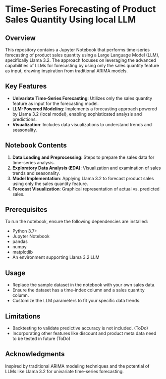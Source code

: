 # Time-Series Forecasting of Product Sales Quantity Using local LLM

## Overview
This repository contains a Jupyter Notebook that performs time-series forecasting of product sales quantity using a Large Language Model (LLM), specifically Llama 3.2. The approach focuses on leveraging the advanced capabilities of LLMs for forecasting by using only the sales quantity feature as input, drawing inspiration from traditional ARIMA models.

## Key Features
- **Univariate Time-Series Forecasting**: Utilizes only the sales quantity feature as input for the forecasting model.
- **LLM-Powered Modeling**: Implements a forecasting approach powered by Llama 3.2 (local model), enabling sophisticated analysis and predictions.
- **Visualization**: Includes data visualizations to understand trends and seasonality.

## Notebook Contents
1. **Data Loading and Preprocessing**: Steps to prepare the sales data for time-series analysis.
2. **Exploratory Data Analysis (EDA)**: Visualization and examination of sales trends and seasonality.
3. **Model Implementation**: Applying Llama 3.2 to forecast product sales using only the sales quantity feature.
4. **Forecast Visualization**: Graphical representation of actual vs. predicted sales.

## Prerequisites
To run the notebook, ensure the following dependencies are installed:

- Python 3.7+
- Jupyter Notebook
- pandas
- numpy
- matplotlib
- An environment supporting Llama 3.2 LLM


## Usage
- Replace the sample dataset in the notebook with your own sales data.
- Ensure the dataset has a time-index column and a sales quantity column.
- Customize the LLM parameters to fit your specific data trends.

## Limitations
- Backtesting to validate predictive accuracy is not included. (ToDo)
- Incorporating other features like discount and product meta data need to be tested in future (ToDo)

## Acknowledgments
Inspired by traditional ARIMA modeling techniques and the potential of LLMs like Llama 3.2 for univariate time-series forecasting.

